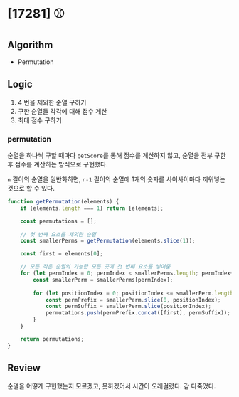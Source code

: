 # [17281] ⚾️
## Algorithm
- Permutation
## Logic
1. 4 번을 제외한 순열 구하기
2. 구한 순열들 각각에 대해 점수 계산
3. 최대 점수 구하기

### permutation
순열을 하나씩 구할 때마다 `getScore`를 통해 점수를 계산하지 않고, 순열을 전부 구한 후 점수를 계산하는 방식으로 구현했다.

`n` 길이의 순열을 일반화하면, `n-1` 길이의 순열에 1개의 숫자를 사이사이마다 끼워넣는 것으로 할 수 있다.
```js
function getPermutation(elements) {
    if (elements.length === 1) return [elements];

    const permutations = [];
    
    // 첫 번째 요소를 제외한 순열
    const smallerPerms = getPermutation(elements.slice(1));

    const first = elements[0];

    // 모든 작은 순열의 가능한 모든 곳에 첫 번째 요소를 넣어줌
    for (let permIndex = 0; permIndex < smallerPerms.length; permIndex++) {
        const smallerPerm = smallerPerms[permIndex];
        
        for (let positionIndex = 0; positionIndex <= smallerPerm.length; positionIndex++) {
            const permPrefix = smallerPerm.slice(0, positionIndex);
            const permSuffix = smallerPerm.slice(positionIndex);
            permutations.push(permPrefix.concat([first], permSuffix));
        }
    }

    return permutations;
}
```
## Review
순열을 어떻게 구현했는지 모르겠고, 못하겠어서 시간이 오래걸렸다. 감 다죽었다.
